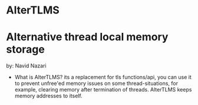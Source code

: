 # AlterTLMS
Alternative thread local memory storage
======================================================
by: Navid Nazari

- What is AlterTLMS?
its a replacement for tls functions/api, you can use it to prevent unfree'ed memory issues on some thread-situations, for example, clearing memory after termination of threads.
AlterTLMS keeps memory addresses to itself.

